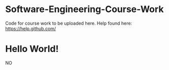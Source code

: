 # Software-Engineering-Course-Work
Code for course work to be uploaded here.
Help found here: https://help.github.com/

# Hello World!

NO
